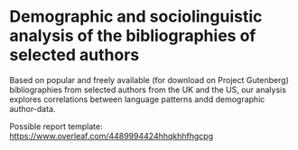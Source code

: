 # Demographic and sociolinguistic analysis of the bibliographies of selected authors

Based on popular and freely available (for download on Project Gutenberg) bibliographies from selected authors from the UK and the US, our analysis explores correlations between language patterns andd demographic author-data.

Possible report template: 
https://www.overleaf.com/4489994424hhqkhhfhgcpg

